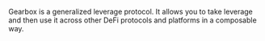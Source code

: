 Gearbox is a generalized leverage protocol. It allows you to take leverage and then use it across other DeFi protocols and platforms in a composable way.